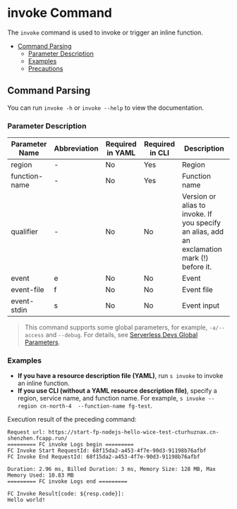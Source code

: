 # invoke Command

The `invoke` command is used to invoke or trigger an inline function.

- [Command Parsing](#Command-Parsing)
  - [Parameter Description](#Parameter-Description)
  - [Examples](#Examples)
  - [Precautions](#Precautions)

## Command Parsing

You can run `invoke -h` or `invoke --help` to view the documentation.

### Parameter Description

| Parameter Name                    | Abbreviation| Required in YAML| Required in CLI| Description                                                                                                                                                                                                                                                                                                  |
| ---------------------------- | -------- | --------------- | -------------- | ---------------------------------------------------------------------------------------------------------------------------------------------------------------------------------------------------------------------------------------------------------------------------------------------------------- |
| region                       | -        | No           | Yes          | Region|
| function-name                | -        | No           | Yes          | Function name       |
| qualifier                    | -        | No           | No          | Version or alias to invoke. If you specify an alias, add an exclamation mark (!) before it.       |
| event                        | e        | No           | No          | Event |
| event-file                   | f        | No           | No          | Event file  |
| event-stdin                  | s        | No           | No          | Event input   |

> This command supports some global parameters, for example, `-a/--access` and `--debug`. For details, see [Serverless Devs Global Parameters](https://serverless-devs.com/serverless-devs/command/readme#Global-Parameters).

### Examples

- **If you have a resource description file (YAML)**, run `s invoke` to invoke an inline function.
- **If you use CLI (without a YAML resource description file)**, specify a region, service name, and function name. For example, `s invoke --region cn-north-4  --function-name fg-test`.

Execution result of the preceding command:

```text
Request url: https://start-fp-nodejs-hello-wice-test-cturhuznax.cn-shenzhen.fcapp.run/
========= FC invoke Logs begin =========
FC Invoke Start RequestId: 68f15da2-a453-4f7e-90d3-91198b76afbf
FC Invoke End RequestId: 68f15da2-a453-4f7e-90d3-91198b76afbf

Duration: 2.96 ms, Billed Duration: 3 ms, Memory Size: 128 MB, Max Memory Used: 10.83 MB
========= FC invoke Logs end =========

FC Invoke Result[code: ${resp.code}]:
Hello world!
```
